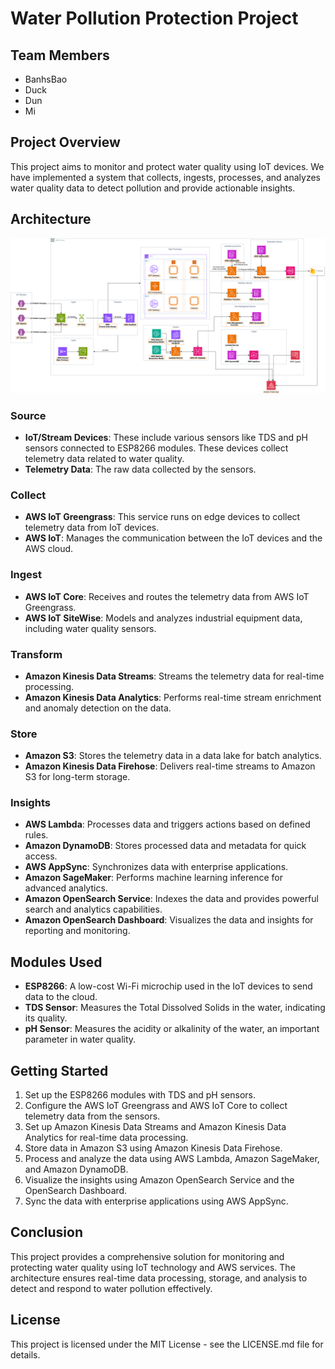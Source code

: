 # Water Pollution Protection Project

## Team Members

- BanhsBao
- Duck
- Dun
- Mi

## Project Overview

This project aims to monitor and protect water quality using IoT devices. We have implemented a system that collects, ingests, processes, and analyzes water quality data to detect pollution and provide actionable insights.

## Architecture

![Our Solution Architecure](images/architecture-bg.png)

### Source

- **IoT/Stream Devices**: These include various sensors like TDS and pH sensors connected to ESP8266 modules. These devices collect telemetry data related to water quality.
- **Telemetry Data**: The raw data collected by the sensors.

### Collect

- **AWS IoT Greengrass**: This service runs on edge devices to collect telemetry data from IoT devices.
- **AWS IoT**: Manages the communication between the IoT devices and the AWS cloud.

### Ingest

- **AWS IoT Core**: Receives and routes the telemetry data from AWS IoT Greengrass.
- **AWS IoT SiteWise**: Models and analyzes industrial equipment data, including water quality sensors.

### Transform

- **Amazon Kinesis Data Streams**: Streams the telemetry data for real-time processing.
- **Amazon Kinesis Data Analytics**: Performs real-time stream enrichment and anomaly detection on the data.

### Store

- **Amazon S3**: Stores the telemetry data in a data lake for batch analytics.
- **Amazon Kinesis Data Firehose**: Delivers real-time streams to Amazon S3 for long-term storage.

### Insights

- **AWS Lambda**: Processes data and triggers actions based on defined rules.
- **Amazon DynamoDB**: Stores processed data and metadata for quick access.
- **AWS AppSync**: Synchronizes data with enterprise applications.
- **Amazon SageMaker**: Performs machine learning inference for advanced analytics.
- **Amazon OpenSearch Service**: Indexes the data and provides powerful search and analytics capabilities.
- **Amazon OpenSearch Dashboard**: Visualizes the data and insights for reporting and monitoring.

## Modules Used

- **ESP8266**: A low-cost Wi-Fi microchip used in the IoT devices to send data to the cloud.
- **TDS Sensor**: Measures the Total Dissolved Solids in the water, indicating its quality.
- **pH Sensor**: Measures the acidity or alkalinity of the water, an important parameter in water quality.

## Getting Started

1. Set up the ESP8266 modules with TDS and pH sensors.
2. Configure the AWS IoT Greengrass and AWS IoT Core to collect telemetry data from the sensors.
3. Set up Amazon Kinesis Data Streams and Amazon Kinesis Data Analytics for real-time data processing.
4. Store data in Amazon S3 using Amazon Kinesis Data Firehose.
5. Process and analyze the data using AWS Lambda, Amazon SageMaker, and Amazon DynamoDB.
6. Visualize the insights using Amazon OpenSearch Service and the OpenSearch Dashboard.
7. Sync the data with enterprise applications using AWS AppSync.

## Conclusion

This project provides a comprehensive solution for monitoring and protecting water quality using IoT technology and AWS services. The architecture ensures real-time data processing, storage, and analysis to detect and respond to water pollution effectively.

## License

This project is licensed under the MIT License - see the LICENSE.md file for details.
